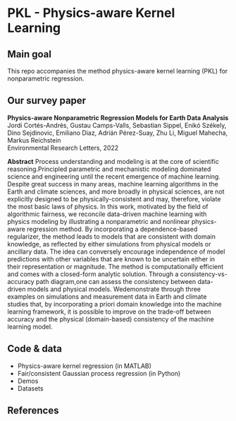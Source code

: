 # PKL - Physics-aware Kernel Learning

## Main goal

This repo accompanies the method physics-aware kernel learning (PKL) for nonparametric regression. 

## Our survey paper

<b>Physics-aware Nonparametric Regression Models for Earth Data Analysis</b><br>
Jordi Cortés-Andrés, Gustau Camps-Valls, Sebastian Sippel, Enikó Székely, Dino Sejdinovic, Emiliano Diaz, Adrián  Pérez-Suay, Zhu Li, Miguel Mahecha, Markus Reichstein<br>
Environmental Research Letters, 2022

**Abstract** Process understanding and modeling is at the core of scientific reasoning.Principled parametric and mechanistic modeling dominated science and engineering until the recent emergence of machine learning. Despite great success in many areas, machine learning algorithms in the Earth and climate sciences, and more broadly in physical sciences, are not explicitly designed to be physically-consistent and may, therefore, violate the most basic laws of physics. In this work, motivated by the field of algorithmic fairness, we reconcile data-driven machine learning with physics modeling by illustrating a nonparametric and nonlinear physics-aware regression method. By incorporating a dependence-based regularizer, the method leads to models that are consistent with domain knowledge, as reflected by either simulations from physical models or ancillary data. The idea can conversely encourage independence of model predictions with other variables that are known to be uncertain either in their representation or magnitude. The method is computationally efficient and comes with a closed-form analytic solution. Through a consistency-vs-accuracy path diagram,one can assess the consistency between data-driven models and physical models. Wedemonstrate through three examples on simulations and measurement data in Earth and climate studies that, by incorporating a priori domain knowledge into the machine learning framework, it is possible to improve on the trade-off between accuracy and the physical (domain-based) consistency of the machine learning
model.

## Code & data

  * Physics-aware kernel regression (in MATLAB)
  * Fair/consistent Gaussian process regression (in Python)
  * Demos
  * Datasets

## References


